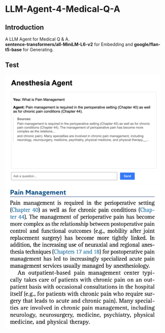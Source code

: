 # LLM-Agent-4-Medical-Q-A

## Introduction
A LLM Agent for Medical Q & A.  
**sentence-transformers/all-MiniLM-L6-v2** for Embedding and **google/flan-t5-base** for Generating.

## Test
![Example Image](https://github.com/Amanda-WangXiao/LLM-Agent-4-Medical-Q-A/blob/main/test1.jpg)
![Example Image](https://github.com/Amanda-WangXiao/LLM-Agent-4-Medical-Q-A/blob/main/test2.jpg)

